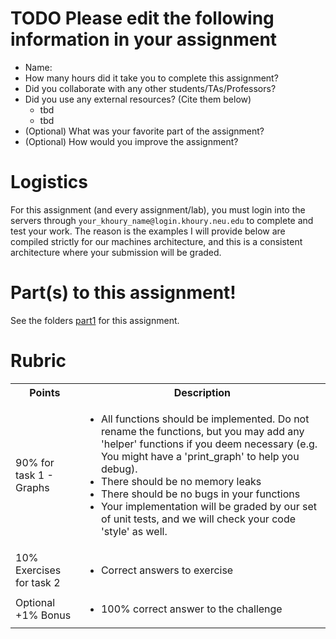 # TODO Please edit the following information in your assignment

- Name:
- How many hours did it take you to complete this assignment?
- Did you collaborate with any other students/TAs/Professors?
- Did you use any external resources? (Cite them below)
  - tbd
  - tbd
- (Optional) What was your favorite part of the assignment?
- (Optional) How would you improve the assignment?

# Logistics

For this assignment (and every assignment/lab), you must login into the servers through `your_khoury_name@login.khoury.neu.edu` to complete and test your work. The reason is the examples I will provide below are compiled strictly for our machines architecture, and this is a consistent architecture where your submission will be graded.

# Part(s) to this assignment!

See the folders [part1](./part1/) for this assignment.

# Rubric

<table>
  <tbody>
    <tr>
      <th>Points</th>
      <th align="center">Description</th>
    </tr>
    <tr>
      <td>90% for task 1 - Graphs </td>
	    <td align="left"><ul><li>All functions should be implemented. Do not rename the functions, but you may add any 'helper' functions if you deem necessary (e.g. You might have a 'print_graph' to help you debug).</li><li>There should be no memory leaks</li><li>There should be no bugs in your functions </li><li>Your implementation will be graded by our set of unit tests, and we will check your code 'style' as well.</li></ul></td>
    </tr>
    <tr>
      <td>10% Exercises for task 2 </td>
      <td align="left"><ul><li>Correct answers to exercise</li></ul></td>
    </tr>    
    <tr>
      <td>Optional +1% Bonus</td>
      <td align="left"><ul><li>100% correct answer to the challenge</li></ul></td>
    </tr>     
  </tbody>
</table> 

